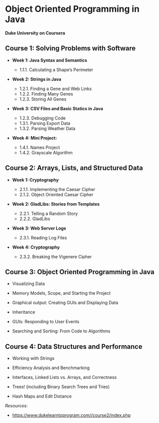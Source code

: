 # Object Oriented Programming in Java
**Duke University on Coursera**

## Course 1: Solving Problems with Software

- **Week 1: Java Syntax and Semantics**
    - 1.1.1. Calculating a Shape’s Perimeter

- **Week 2: Strings in Java**
    - 1.2.1. Finding a Gene and Web Links
    - 1.2.2. Finding Many Genes
    - 1.2.3. Storing All Genes

- **Week 3: CSV Files and Basic Statics in Java**
    - 1.2.3. Debugging Code
    - 1.3.1. Parsing Export Data
    - 1.3.2. Parsing Weather Data

- **Week 4: Mini Project:**
    - 1.4.1. Names Project
    - 1.4.2. Grayscale Algorithm

## Course 2: Arrays, Lists, and Structured Data

- **Week 1: Cryptography**
    - 2.1.1. Implementing the Caesar Cipher
    - 2.1.2. Object Oriented Caesar Cipher

- **Week 2: GladLibs: Stories from Templates**
    - 2.2.1. Telling a Random Story
    - 2.2.2. GladLibs

- **Week 3: Web Server Logs**
    - 2.3.1. Reading Log Files

- **Week 4: Cryptography**
    - 2.3.2. Breaking the Vigenere Cipher

## Course 3: Object Oriented Programming in Java
- Visualizing Data

- Memory Models, Scope, and Starting the Project

- Graphical output: Creating GUIs and Displaying Data

- Inheritance

- GUIs: Responding to User Events

- Searching and Sorting: From Code to Algorithms

## Course 4: Data Structures and Performance

- Working with Strings

- Efficiency Analysis and Benchmarking

- Interfaces, Linked Lists vs. Arrays, and Correctness

- Trees! (including Binary Search Trees and Tries)

- Hash Maps and Edit Distance

*Resources:*
- https://www.dukelearntoprogram.com//course2/index.php